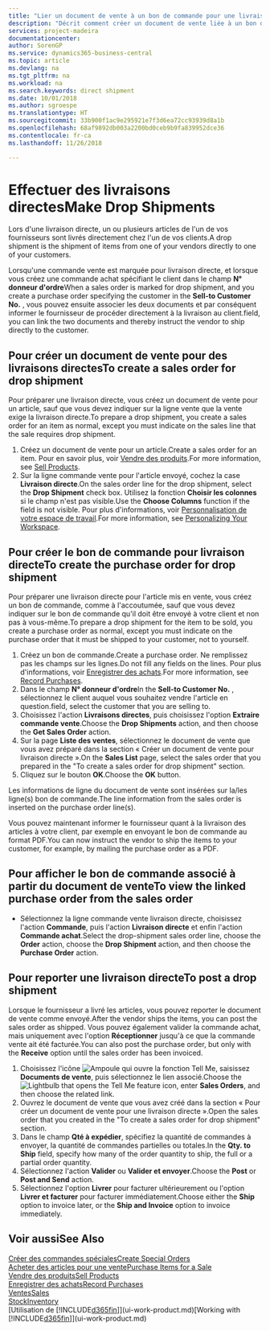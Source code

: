 ```yaml
---
title: "Lier un document de vente à un bon de commande pour une livraison directe | Microsoft Docs"
description: "Décrit comment créer un document de vente liée à un bon de commande pour permettre la livraison directe du fournisseur au client."
services: project-madeira
documentationcenter: 
author: SorenGP
ms.service: dynamics365-business-central
ms.topic: article
ms.devlang: na
ms.tgt_pltfrm: na
ms.workload: na
ms.search.keywords: direct shipment
ms.date: 10/01/2018
ms.author: sgroespe
ms.translationtype: HT
ms.sourcegitcommit: 33b900f1ac9e295921e7f3d6ea72cc93939d8a1b
ms.openlocfilehash: 68af9892db003a2200bd0ceb9b9fa839952dce36
ms.contentlocale: fr-ca
ms.lasthandoff: 11/26/2018

---
```

# <a name="make-drop-shipments"></a><span data-ttu-id="4b1be-103">Effectuer des livraisons directes</span><span class="sxs-lookup"><span data-stu-id="4b1be-103">Make Drop Shipments</span></span>
<span data-ttu-id="4b1be-104">Lors d'une livraison directe, un ou plusieurs articles de l'un de vos fournisseurs sont livrés directement chez l'un de vos clients.</span><span class="sxs-lookup"><span data-stu-id="4b1be-104">A drop shipment is the shipment of items from one of your vendors directly to one of your customers.</span></span>

<span data-ttu-id="4b1be-105">Lorsqu'une commande vente est marquée pour livraison directe, et lorsque vous créez une commande achat spécifiant le client dans le champ **N° donneur d'ordre**</span><span class="sxs-lookup"><span data-stu-id="4b1be-105">When a sales order is marked for drop shipment, and you create a purchase order specifying the customer in the **Sell-to Customer No.**</span></span> <span data-ttu-id="4b1be-106">, vous pouvez ensuite associer les deux documents et par conséquent informer le fournisseur de procéder directement à la livraison au client.</span><span class="sxs-lookup"><span data-stu-id="4b1be-106">field, you can link the two documents and thereby instruct the vendor to ship directly to the customer.</span></span>

## <a name="to-create-a-sales-order-for-drop-shipment"></a><span data-ttu-id="4b1be-107">Pour créer un document de vente pour des livraisons directes</span><span class="sxs-lookup"><span data-stu-id="4b1be-107">To create a sales order for drop shipment</span></span>
<span data-ttu-id="4b1be-108">Pour préparer une livraison directe, vous créez un document de vente pour un article, sauf que vous devez indiquer sur la ligne vente que la vente exige la livraison directe.</span><span class="sxs-lookup"><span data-stu-id="4b1be-108">To prepare a drop shipment, you create a sales order for an item as normal, except you must indicate on the sales line that the sale requires drop shipment.</span></span>

1. <span data-ttu-id="4b1be-109">Créez un document de vente pour un article.</span><span class="sxs-lookup"><span data-stu-id="4b1be-109">Create a sales order for an item.</span></span> <span data-ttu-id="4b1be-110">Pour en savoir plus, voir [Vendre des produits](sales-how-sell-products.md).</span><span class="sxs-lookup"><span data-stu-id="4b1be-110">For more information, see [Sell Products](sales-how-sell-products.md).</span></span>
2. <span data-ttu-id="4b1be-111">Sur la ligne commande vente pour l'article envoyé, cochez la case **Livraison directe**.</span><span class="sxs-lookup"><span data-stu-id="4b1be-111">On the sales order line for the drop shipment, select the **Drop Shipment** check box.</span></span> <span data-ttu-id="4b1be-112">Utilisez la fonction **Choisir les colonnes** si le champ n'est pas visible.</span><span class="sxs-lookup"><span data-stu-id="4b1be-112">Use the **Choose Columns** function if the field is not visible.</span></span> <span data-ttu-id="4b1be-113">Pour plus d'informations, voir [Personnalisation de votre espace de travail](ui-personalization-user.md).</span><span class="sxs-lookup"><span data-stu-id="4b1be-113">For more information, see [Personalizing Your Workspace](ui-personalization-user.md).</span></span>

## <a name="to-create-the-purchase-order-for-drop-shipment"></a><span data-ttu-id="4b1be-114">Pour créer le bon de commande pour livraison directe</span><span class="sxs-lookup"><span data-stu-id="4b1be-114">To create the purchase order for drop shipment</span></span>
<span data-ttu-id="4b1be-115">Pour préparer une livraison directe pour l'article mis en vente, vous créez un bon de commande, comme à l'accoutumée, sauf que vous devez indiquer sur le bon de commande qu'il doit être envoyé à votre client et non pas à vous-même.</span><span class="sxs-lookup"><span data-stu-id="4b1be-115">To prepare a drop shipment for the item to be sold, you create a purchase order as normal, except you must indicate on the purchase order that it must be shipped to your customer, not to yourself.</span></span>

1. <span data-ttu-id="4b1be-116">Créez un bon de commande.</span><span class="sxs-lookup"><span data-stu-id="4b1be-116">Create a purchase order.</span></span> <span data-ttu-id="4b1be-117">Ne remplissez pas les champs sur les lignes.</span><span class="sxs-lookup"><span data-stu-id="4b1be-117">Do not fill any fields on the lines.</span></span> <span data-ttu-id="4b1be-118">Pour plus d'informations, voir [Enregistrer des achats](purchasing-how-record-purchases.md).</span><span class="sxs-lookup"><span data-stu-id="4b1be-118">For more information, see [Record Purchases](purchasing-how-record-purchases.md).</span></span>
2. <span data-ttu-id="4b1be-119">Dans le champ **N° donneur d'ordre**</span><span class="sxs-lookup"><span data-stu-id="4b1be-119">In the **Sell-to Customer No.**</span></span> <span data-ttu-id="4b1be-120">, sélectionnez le client auquel vous souhaitez vendre l'article en question.</span><span class="sxs-lookup"><span data-stu-id="4b1be-120">field, select the customer that you are selling to.</span></span>
3. <span data-ttu-id="4b1be-121">Choisissez l'action **Livraisons directes**, puis choisissez l'option **Extraire commande vente**.</span><span class="sxs-lookup"><span data-stu-id="4b1be-121">Choose the **Drop Shipments** action, and then choose the **Get Sales Order** action.</span></span>
4. <span data-ttu-id="4b1be-122">Sur la page **Liste des ventes**, sélectionnez le document de vente que vous avez préparé dans la section « Créer un document de vente pour livraison directe ».</span><span class="sxs-lookup"><span data-stu-id="4b1be-122">On the **Sales List** page, select the sales order that you prepared in the "To create a sales order for drop shipment" section.</span></span>
5. <span data-ttu-id="4b1be-123">Cliquez sur le bouton **OK**.</span><span class="sxs-lookup"><span data-stu-id="4b1be-123">Choose the **OK** button.</span></span>

<span data-ttu-id="4b1be-124">Les informations de ligne du document de vente sont insérées sur la/les ligne(s) bon de commande.</span><span class="sxs-lookup"><span data-stu-id="4b1be-124">The line information from the sales order is inserted on the purchase order line(s).</span></span>

<span data-ttu-id="4b1be-125">Vous pouvez maintenant informer le fournisseur quant à la livraison des articles à votre client, par exemple en envoyant le bon de commande au format PDF.</span><span class="sxs-lookup"><span data-stu-id="4b1be-125">You can now instruct the vendor to ship the items to your customer, for example, by mailing the purchase order as a PDF.</span></span>     

## <a name="to-view-the-linked-purchase-order-from-the-sales-order"></a><span data-ttu-id="4b1be-126">Pour afficher le bon de commande associé à partir du document de vente</span><span class="sxs-lookup"><span data-stu-id="4b1be-126">To view the linked purchase order from the sales order</span></span>
* <span data-ttu-id="4b1be-127">Sélectionnez la ligne commande vente livraison directe, choisissez l'action **Commande**, puis l'action **Livraison directe** et enfin l'action **Commande achat**.</span><span class="sxs-lookup"><span data-stu-id="4b1be-127">Select the drop-shipment sales order line, choose the **Order** action, choose the **Drop Shipment** action, and then choose the **Purchase Order** action.</span></span>

## <a name="to-post-a-drop-shipment"></a><span data-ttu-id="4b1be-128">Pour reporter une livraison directe</span><span class="sxs-lookup"><span data-stu-id="4b1be-128">To post a drop shipment</span></span>
<span data-ttu-id="4b1be-129">Lorsque le fournisseur a livré les articles, vous pouvez reporter le document de vente comme envoyé.</span><span class="sxs-lookup"><span data-stu-id="4b1be-129">After the vendor ships the items, you can post the sales order as shipped.</span></span> <span data-ttu-id="4b1be-130">Vous pouvez également valider la commande achat, mais uniquement avec l'option **Réceptionner** jusqu'à ce que la commande vente ait été facturée.</span><span class="sxs-lookup"><span data-stu-id="4b1be-130">You can also post the purchase order, but only with the **Receive** option until the sales order has been invoiced.</span></span>

1. <span data-ttu-id="4b1be-131">Choisissez l'icône ![Ampoule qui ouvre la fonction Tell Me](media/ui-search/search_small.png "Dites-moi ce que vous voulez faire"), saisissez **Documents de vente**, puis sélectionnez le lien associé.</span><span class="sxs-lookup"><span data-stu-id="4b1be-131">Choose the ![Lightbulb that opens the Tell Me feature](media/ui-search/search_small.png "Tell me what you want to do") icon, enter **Sales Orders**, and then choose the related link.</span></span>
2. <span data-ttu-id="4b1be-132">Ouvrez le document de vente que vous avez créé dans la section « Pour créer un document de vente pour une livraison directe ».</span><span class="sxs-lookup"><span data-stu-id="4b1be-132">Open the sales order that you created in the "To create a sales order for drop shipment" section.</span></span>
3. <span data-ttu-id="4b1be-133">Dans le champ **Qté à expédier**, spécifiez la quantité de commandes à envoyer, la quantité de commandes partielles ou totales.</span><span class="sxs-lookup"><span data-stu-id="4b1be-133">In the **Qty. to Ship** field, specify how many of the order quantity to ship, the full or a partial order quantity.</span></span>
4. <span data-ttu-id="4b1be-134">Sélectionnez l'action **Valider** ou **Valider et envoyer**.</span><span class="sxs-lookup"><span data-stu-id="4b1be-134">Choose the **Post** or **Post and Send** action.</span></span>
5. <span data-ttu-id="4b1be-135">Sélectionnez l'option **Livrer** pour facturer ultérieurement ou l'option **Livrer et facturer** pour facturer immédiatement.</span><span class="sxs-lookup"><span data-stu-id="4b1be-135">Choose either the **Ship** option to invoice later, or the **Ship and Invoice** option to invoice immediately.</span></span>

## <a name="see-also"></a><span data-ttu-id="4b1be-136">Voir aussi</span><span class="sxs-lookup"><span data-stu-id="4b1be-136">See Also</span></span>
[<span data-ttu-id="4b1be-137">Créer des commandes spéciales</span><span class="sxs-lookup"><span data-stu-id="4b1be-137">Create Special Orders</span></span>](sales-how-to-create-special-orders.md)  
[<span data-ttu-id="4b1be-138">Acheter des articles pour une vente</span><span class="sxs-lookup"><span data-stu-id="4b1be-138">Purchase Items for a Sale</span></span>](purchasing-how-purchase-products-sale.md)  
[<span data-ttu-id="4b1be-139">Vendre des produits</span><span class="sxs-lookup"><span data-stu-id="4b1be-139">Sell Products</span></span>](sales-how-sell-products.md)  
[<span data-ttu-id="4b1be-140">Enregistrer des achats</span><span class="sxs-lookup"><span data-stu-id="4b1be-140">Record Purchases</span></span>](purchasing-how-record-purchases.md)  
[<span data-ttu-id="4b1be-141">Ventes</span><span class="sxs-lookup"><span data-stu-id="4b1be-141">Sales</span></span>](sales-manage-sales.md)  
[<span data-ttu-id="4b1be-142">Stock</span><span class="sxs-lookup"><span data-stu-id="4b1be-142">Inventory</span></span>](inventory-manage-inventory.md)  
<span data-ttu-id="4b1be-143">[Utilisation de [!INCLUDE[d365fin](includes/d365fin_md.md)]](ui-work-product.md)</span><span class="sxs-lookup"><span data-stu-id="4b1be-143">[Working with [!INCLUDE[d365fin](includes/d365fin_md.md)]](ui-work-product.md)</span></span>

